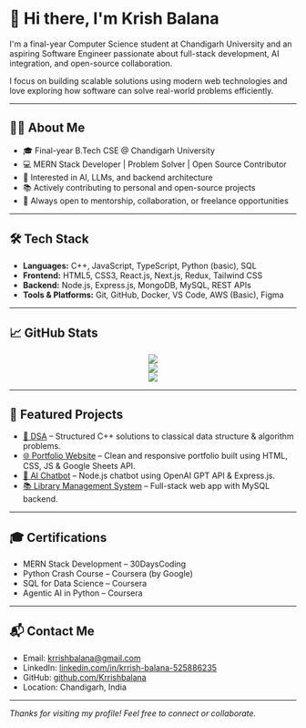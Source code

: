 # 👋 Hi there, I'm Krish Balana

I'm a final-year Computer Science student at Chandigarh University and an aspiring Software Engineer passionate about full-stack development, AI integration, and open-source collaboration.

I focus on building scalable solutions using modern web technologies and love exploring how software can solve real-world problems efficiently.

---

## 👨‍💻 About Me

- 🎓 Final-year B.Tech CSE @ Chandigarh University
- 💻 MERN Stack Developer | Problem Solver | Open Source Contributor
- 🤖 Interested in AI, LLMs, and backend architecture
- 📚 Actively contributing to personal and open-source projects
- 💬 Always open to mentorship, collaboration, or freelance opportunities

---

## 🛠️ Tech Stack

- **Languages:** C++, JavaScript, TypeScript, Python (basic), SQL
- **Frontend:** HTML5, CSS3, React.js, Next.js, Redux, Tailwind CSS
- **Backend:** Node.js, Express.js, MongoDB, MySQL, REST APIs
- **Tools & Platforms:** Git, GitHub, Docker, VS Code, AWS (Basic), Figma

---

## 📈 GitHub Stats

<p align="center">
  <img src="https://github-readme-stats.vercel.app/api?username=Krrishbalana&show_icons=true&hide_border=true&theme=default" />
  <br/>
  <img src="https://github-readme-streak-stats.herokuapp.com?user=Krrishbalana&theme=default" />
  <br/>
  <img src="https://github-readme-stats.vercel.app/api/top-langs/?username=Krrishbalana&layout=compact&hide_border=true&theme=default" />
</p>

---

## 📌 Featured Projects

- [📘 DSA](https://github.com/Krrishbalana/DSA) – Structured C++ solutions to classical data structure & algorithm problems.
- [🌐 Portfolio Website](https://github.com/Krrishbalana/Portfolio) – Clean and responsive portfolio built using HTML, CSS, JS & Google Sheets API.
- [🤖 AI Chatbot](https://github.com/Krrishbalana/AI-ChatBot) – Node.js chatbot using OpenAI GPT API & Express.js.
- [📚 Library Management System](https://github.com/Krrishbalana/Library-Management) – Full-stack web app with MySQL backend.

---

## 🎓 Certifications

- MERN Stack Development – 30DaysCoding  
- Python Crash Course – Coursera (by Google)  
- SQL for Data Science – Coursera  
- Agentic AI in Python – Coursera  

---

## 📬 Contact Me

- Email: krrishbalana@gmail.com  
- LinkedIn: [linkedin.com/in/krrish-balana-525886235](https://linkedin.com/in/krrish-balana-525886235)  
- GitHub: [github.com/Krrishbalana](https://github.com/Krrishbalana)  
- Location: Chandigarh, India  

---

*Thanks for visiting my profile! Feel free to connect or collaborate.*
